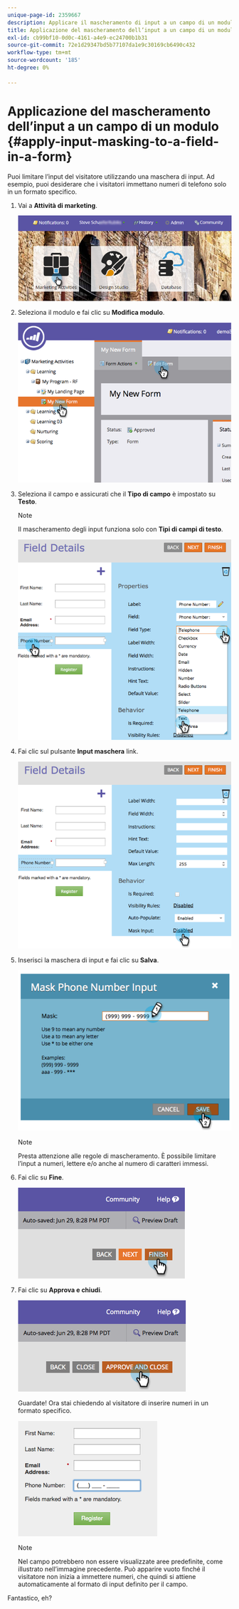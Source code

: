 ```yaml
---
unique-page-id: 2359667
description: Applicare il mascheramento di input a un campo di un modulo - Documenti Marketo - Documentazione del prodotto
title: Applicazione del mascheramento dell’input a un campo di un modulo
exl-id: cb99bf10-0d0c-4161-a4e9-ec24700b1b31
source-git-commit: 72e1d29347bd5b77107da1e9c30169cb6490c432
workflow-type: tm+mt
source-wordcount: '185'
ht-degree: 0%

---
```


# Applicazione del mascheramento dell’input a un campo di un modulo {#apply-input-masking-to-a-field-in-a-form}

Puoi limitare l’input del visitatore utilizzando una maschera di input. Ad esempio, puoi desiderare che i visitatori immettano numeri di telefono solo in un formato specifico.

1. Vai a **Attività di marketing**.

   ![](assets/login-marketing-activities-4.png)

1. Seleziona il modulo e fai clic su **Modifica modulo**.

   ![](assets/image2014-9-15-13-3a40-3a44.png)

1. Seleziona il campo e assicurati che il **Tipo di campo** è impostato su **Testo**.

   >[!NOTE]
   >
   >Il mascheramento degli input funziona solo con **Tipi di campi di testo**.

   ![](assets/image2014-9-15-13-3a40-3a53.png)

1. Fai clic sul pulsante **Input maschera** link.

   ![](assets/image2014-9-15-13-3a41-3a3.png)

1. Inserisci la maschera di input e fai clic su **Salva**.

   ![](assets/image2014-9-15-13-3a41-3a14.png)

   >[!NOTE]
   >
   >Presta attenzione alle regole di mascheramento. È possibile limitare l’input a numeri, lettere e/o anche al numero di caratteri immessi.

1. Fai clic su **Fine**.

   ![](assets/image2014-9-15-13-3a41-3a22.png)

1. Fai clic su **Approva e chiudi**.

   ![](assets/image2014-9-15-13-3a41-3a28.png)

   Guardate! Ora stai chiedendo al visitatore di inserire numeri in un formato specifico.

   ![](assets/image2014-9-15-13-3a41-3a39.png)

   >[!NOTE]
   >
   >Nel campo potrebbero non essere visualizzate aree predefinite, come illustrato nell’immagine precedente. Può apparire vuoto finché il visitatore non inizia a immettere numeri, che quindi si attiene automaticamente al formato di input definito per il campo.

Fantastico, eh?

